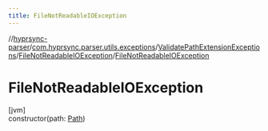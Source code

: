 ```yaml
---
title: FileNotReadableIOException
---
```

//[hyprsync-parser](../../../../index.html)/[com.hyprsync.parser.utils.exceptions](../../index.html)/[ValidatePathExtensionExceptions](../index.html)/[FileNotReadableIOException](index.html)/[FileNotReadableIOException](-file-not-readable-i-o-exception.html)



# FileNotReadableIOException



[jvm]\
constructor(path: [Path](https://docs.oracle.com/javase/8/docs/api/java/nio/file/Path.html))



